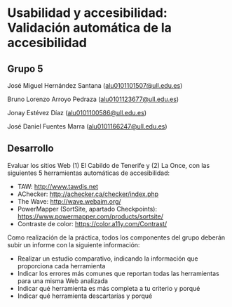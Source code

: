 # Usabilidad y accesibilidad: Validación automática de la accesibilidad

## Grupo 5

José Miguel Hernández Santana
(alu0101101507@ull.edu.es)

Bruno Lorenzo Arroyo Pedraza
(alu0101123677@ull.edu.es)

Jonay Estévez Díaz
(alu0101100586@ull.edu.es)

José Daniel Fuentes Marra
(alu0101166247@ull.edu.es)

## Desarrollo


Evaluar los sitios Web (1) El Cabildo de Tenerife y (2) La Once, con las siguientes 5 herramientas automáticas de accesibilidad:

* TAW: http://www.tawdis.net
* AChecker: http://achecker.ca/checker/index.php
* The Wave: http://wave.webaim.org/
* PowerMapper (SortSite, apartado Checkpoints): https://www.powermapper.com/products/sortsite/
* Contraste de color: https://color.a11y.com/Contrast/

Como realización de la práctica, todos los componentes del grupo deberán subir un informe con la siguiente información: 

* Realizar un estudio comparativo, indicando la información que proporciona cada herramienta
* Indicar los errores más comunes que reportan todas las herramientas para una misma Web analizada
* Indicar qué herramienta es más completa a tu criterio y porqué
* Indicar qué herramienta descartarías y porqué
